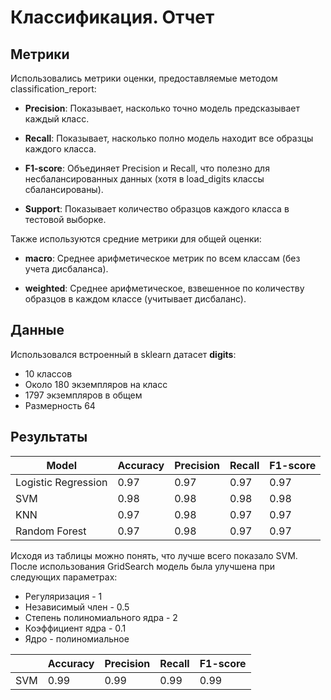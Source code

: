 # Классификация. Отчет
## Метрики
Использовались метрики оценки, предоставляемые методом classification_report:
- **Precision**: Показывает, насколько точно модель предсказывает каждый класс.

- **Recall**: Показывает, насколько полно модель находит все образцы каждого класса.

- **F1-score**: Объединяет Precision и Recall, что полезно для несбалансированных данных (хотя в load_digits классы сбалансированы).

- **Support**: Показывает количество образцов каждого класса в тестовой выборке.

Также используются средние метрики для общей оценки:

- **macro**: Среднее арифметическое метрик по всем классам (без учета дисбаланса).

- **weighted**: Среднее арифметическое, взвешенное по количеству образцов в каждом классе (учитывает дисбаланс).
## Данные
Использовался встроенный в sklearn датасет **digits**:
- 10 классов
- Около 180 экземпляров на класс
- 1797 экземпляров в общем
- Размерность 64
## Результаты

| Model                 | Accuracy | Precision | Recall | F1-score |
|-----------------------|----------|-----------|--------|----------|
| Logistic Regression   | 0.97     | 0.97      | 0.97   | 0.97     |
| SVM                   | 0.98     | 0.98      | 0.98   | 0.98     |
| KNN                   | 0.97     | 0.98      | 0.97   | 0.97     |
| Random Forest         | 0.97     | 0.98      | 0.97   | 0.97     |

Исходя из таблицы можно понять, что лучше всего показало SVM.
После использования GridSearch модель была улучшена при следующих параметрах:
- Регуляризация - 1
- Независимый член - 0.5
- Степень полиномиального ядра - 2
- Коэффициент ядра - 0.1
- Ядро - полиномиальное

|                | Accuracy | Precision | Recall | F1-score |
|----------------|----------|-----------|--------|----------|
| SVM            | 0.99     | 0.99      | 0.99   | 0.99     |